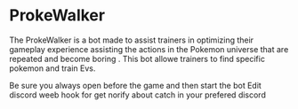 # ProkeWalker
The ProkeWalker is a bot made to assist trainers in optimizing their gameplay experience assisting  the actions in the Pokemon universe that are repeated and become boring . This bot allowe trainers to find specific pokemon and train Evs.

Be sure you always open before the game and then start the bot
Edit discord weeb hook for get norify about catch in your prefered discord
